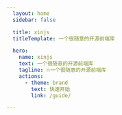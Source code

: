 ```yaml
---
  layout: home
  sidebar: false

  title: xinjs
  titleTemplate: 一个很随意的开源前端库

  hero:
    name: xinjs
    text: 一个很随意的开源前端库
    tagline: 🔥一个很随意的开源前端库
    actions:
      - theme: brand
        text: 快速开始
        link: /guide/

---
```

